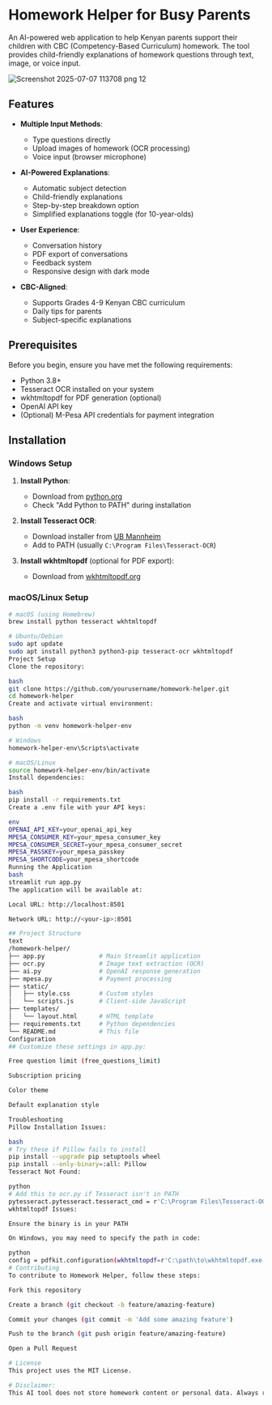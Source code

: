 # Homework Helper for Busy Parents

An AI-powered web application to help Kenyan parents support their children with CBC (Competency-Based Curriculum) homework. The tool provides child-friendly explanations of homework questions through text, image, or voice input.

![Screenshot 2025-07-07 113708 png 12](https://github.com/user-attachments/assets/69e5daea-b63b-48bd-8cef-1d5c8d41afc1)


## Features

- **Multiple Input Methods**:
  - Type questions directly
  - Upload images of homework (OCR processing)
  - Voice input (browser microphone)

- **AI-Powered Explanations**:
  - Automatic subject detection
  - Child-friendly explanations
  - Step-by-step breakdown option
  - Simplified explanations toggle (for 10-year-olds)

- **User Experience**:
  - Conversation history
  - PDF export of conversations
  - Feedback system
  - Responsive design with dark mode

- **CBC-Aligned**:
  - Supports Grades 4-9 Kenyan CBC curriculum
  - Daily tips for parents
  - Subject-specific explanations

## Prerequisites

Before you begin, ensure you have met the following requirements:

- Python 3.8+
- Tesseract OCR installed on your system
- wkhtmltopdf for PDF generation (optional)
- OpenAI API key
- (Optional) M-Pesa API credentials for payment integration

## Installation

### Windows Setup

1. **Install Python**:
   - Download from [python.org](https://www.python.org/downloads/)
   - Check "Add Python to PATH" during installation

2. **Install Tesseract OCR**:
   - Download installer from [UB Mannheim](https://github.com/UB-Mannheim/tesseract/wiki)
   - Add to PATH (usually `C:\Program Files\Tesseract-OCR`)

3. **Install wkhtmltopdf** (optional for PDF export):
   - Download from [wkhtmltopdf.org](https://wkhtmltopdf.org/downloads.html)

### macOS/Linux Setup

```bash
# macOS (using Homebrew)
brew install python tesseract wkhtmltopdf

# Ubuntu/Debian
sudo apt update
sudo apt install python3 python3-pip tesseract-ocr wkhtmltopdf
Project Setup
Clone the repository:

bash
git clone https://github.com/yourusername/homework-helper.git
cd homework-helper
Create and activate virtual environment:

bash
python -m venv homework-helper-env

# Windows
homework-helper-env\Scripts\activate

# macOS/Linux
source homework-helper-env/bin/activate
Install dependencies:

bash
pip install -r requirements.txt
Create a .env file with your API keys:

env
OPENAI_API_KEY=your_openai_api_key
MPESA_CONSUMER_KEY=your_mpesa_consumer_key
MPESA_CONSUMER_SECRET=your_mpesa_consumer_secret
MPESA_PASSKEY=your_mpesa_passkey
MPESA_SHORTCODE=your_mpesa_shortcode
Running the Application
bash
streamlit run app.py
The application will be available at:

Local URL: http://localhost:8501

Network URL: http://<your-ip>:8501

## Project Structure
text
/homework-helper/
├── app.py               # Main Streamlit application
├── ocr.py               # Image text extraction (OCR)
├── ai.py                # OpenAI response generation
├── mpesa.py             # Payment processing
├── static/
│   ├── style.css        # Custom styles
│   └── scripts.js       # Client-side JavaScript
├── templates/
│   └── layout.html      # HTML template
├── requirements.txt     # Python dependencies
└── README.md            # This file
Configuration
## Customize these settings in app.py:

Free question limit (free_questions_limit)

Subscription pricing

Color theme

Default explanation style

Troubleshooting
Pillow Installation Issues:

bash
# Try these if Pillow fails to install
pip install --upgrade pip setuptools wheel
pip install --only-binary=:all: Pillow
Tesseract Not Found:

python
# Add this to ocr.py if Tesseract isn't in PATH
pytesseract.pytesseract.tesseract_cmd = r'C:\Program Files\Tesseract-OCR\tesseract.exe'
wkhtmltopdf Issues:

Ensure the binary is in your PATH

On Windows, you may need to specify the path in code:

python
config = pdfkit.configuration(wkhtmltopdf=r'C:\path\to\wkhtmltopdf.exe')
# Contributing
To contribute to Homework Helper, follow these steps:

Fork this repository

Create a branch (git checkout -b feature/amazing-feature)

Commit your changes (git commit -m 'Add some amazing feature')

Push to the branch (git push origin feature/amazing-feature)

Open a Pull Request

# License
This project uses the MIT License.

# Disclaimer:
This AI tool does not store homework content or personal data. Always review AI responses before sharing with your child. AI responses may not always be 100% accurate. Double-check when in doubt.
